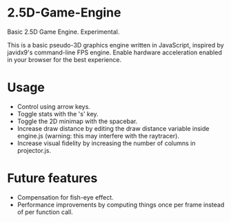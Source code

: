 # 2.5D-Game-Engine
Basic 2.5D Game Engine. Experimental.

This is a basic pseudo-3D graphics engine written in JavaScript, inspired by javidx9's command-line FPS engine. Enable hardware acceleration enabled in your browser for the best experience.

# Usage
- Control using arrow keys.
- Toggle stats with the 's' key.
- Toggle the 2D minimap with the spacebar.
- Increase draw distance by editing the draw distance variable inside engine.js (warning: this may interfere with the raytracer).
- Increase visual fidelity by increasing the number of columns in projector.js.

# Future features
- Compensation for fish-eye effect.
- Performance improvements by computing things once per frame instead of per function call.
